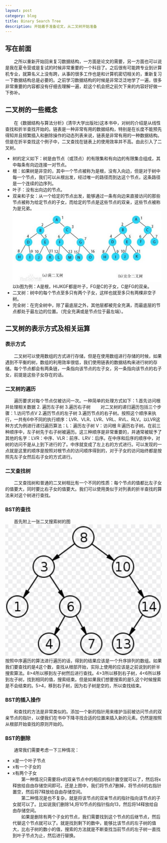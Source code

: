 ```yaml
---
layout: post
category: blog
title: Binary Search Tree
description: 开始着手准备论文，从二叉树开始准备
---
```


## 写在前面
　　之所以重新开始回来复习数据结构，一方面是论文的需要，另一方面也可以说是我在夏令营或是复试的时候非常重要的一个科目了。之后很有可能跨专业到计算机专业，就算名义上没有跨，从事的很多工作也是和计算机密切相关的，重新复习一下数据结构总是必要的。之前学习数据结构的时候是非常泛泛地学了一遍，很多非常重要的内容都没有仔细去理解一遍，趁这个机会把之前欠下来的内容好好做一下弥补。

## 二叉树的一些概念
　　在《数据结构与算法分析》(清华大学出版社)这本书中，对树的介绍是从线性查找和折半查找开始的。链表是一种非常有用的数据结构，特别是在长度不能预先得知并且频繁插入和删除操作的动态列表来说，链表是非常有用的一种数据结构。但是在折半查找这个例子中，二叉查找在链表上的使用效率并不高。由此引入了二叉树。
- 树的定义如下：树是由节点（或顶点）的有限集和有向边的有限集合组成，其中每条有向边连接一对节点。
- 根：如果树是非空的，其中一个节点被称为是根，没有入向边，但是对于树中每一个节点，我们可以从根出发，经过唯一的路径而到达这个节点，这条路径是一个连续的边序列。
- 叶子：没有出向边的节点。
- 双亲和子女：从一个给定的节点出发，能够通过一条有向边来直接访问的那些节点被称为给定节点的子女，而给定的节点是这些节点的双亲，这些节点被称为是兄弟。
![](/downloads/二叉树.png)
　　以b图为例：A是根，HIJKGF都是叶子，FG是C的子女，C是FG的双亲。
- 二叉树：树中的每个节点至多只有两个子女，这样也就至多只有两棵非空子树。
- 完全树：在完全树中，除了最底层之外，其他层都被完全充满，而最底层的节点都处于最左边的位置。（完全充满或是节点位于最左端）。

## 二叉树的表示方式及相关运算
### 表示方式
　　二叉树可以使用数组的方式进行存储，但是在使用数组进行存储的时候，如果遇到不平衡的树，数组的利用效率很低，我们使用链表的数据结构来进行树的存储。每个节点都会有两条链，一条指向该节点的左子女，另一条指向该节点的右子女，前提是这些子女存在的话。
### 二叉树的遍历
　　遍历要求对每个节点仅被访问一次。一种简单的处理方式如下：1.首先访问根并处理相关数据 2. 遍历左子树 3.遍历右子树
　　对二叉树的递归遍历包括三个步骤：1.访问节点V 2.遍历节点的左子树 3.遍历节点的右子树。按照这个顺序来执行，一共有6中不同的执行顺序：LVR、VLR、LVR、VRL、RVL、RLV。以LVR这种方式为例进行递归遍历算法：L：遍历左子树 V：访问根 R:遍历右子树。在前三种顺序中，左子树先于右子树被遍历。这三种顺序是非常重要的，并通常被赋予了其他的名字：LVR：中序、VLR：前序、LRV：后序。在中序和后序的顺序中，对树的访问不是从上到下进行的了。中序就变成了左上右的方式进行。可以发现的一点就是这里的顺序是按照对根节点的访问顺序得到的，对于子女的访问始终都是按照先左子女然后右子女的方式进行。
### 二叉查找树
　　二叉查找树和普通的二叉树相比有一个不同的性质：每个节点的值都比左子女的值要大，同时要比右子女的值要大。我们可以使用类似于对列表的折半查找的算法来对这个树进行查找。
### BST的查找
　　首先附上一张二叉搜索树的图![](/downloads/BST.png)
　　按照中序遍历的算法进行遍历的话，得到的结果应该是一个升序排列的数组。如果我们要查找的是4这个数，查找从根部开始，实际上使用的应该是之前说到的折半搜索算法。8>4所以移到左子树然后进行查找。4>3所以移到右子树，4<6所以移到左子树，找到相同的值，搜索结束。但是如果我们想要搜索的是5,这个时候搜索是不会结束的。5>4，移到右子树，因为右子树是空的，所以查找结束。
### BST的插入操作
　　和查找的方法是非常类似的。添加一个新的指针用来维护当前被访问节点的双亲节点的指针，以便我们在书中下降寻找合适的位置来插入新的元素。仍然是按照从根部开始查找的原则开始的。
### BST的删除
　　通常我们需要考虑一下三种情况：
- x是一个叶子节点
- x有一个子女的
- x有两个子女<br>
　　第一种情况只需要将x的双亲节点中的相应的指针置空就可以了，然后将x释放给自由存储空间即可。还是上图中，我们将节点7删掉，将节点6的右指针置空，然后将7释放给自由存储空间。<br>
　　第二种情况是也不复杂，就是将该节点的双亲节点的指针指向该节点的子女就可以了。比如说我们删除14,将10节点的指针指向13，然后将14释放给自由存储空间。<br>
　　如果是删除有两个子女的节点，我们需要找到这个节点的后继节点，然后代替这个节点就可以了。就是找到剩下的数中，能够比该节点的左子树的值大，比右子树的数小的值，搜索的方法就是不断查找当前节点的左子树一直找到叶子节点为止，然后进行替换。
　　